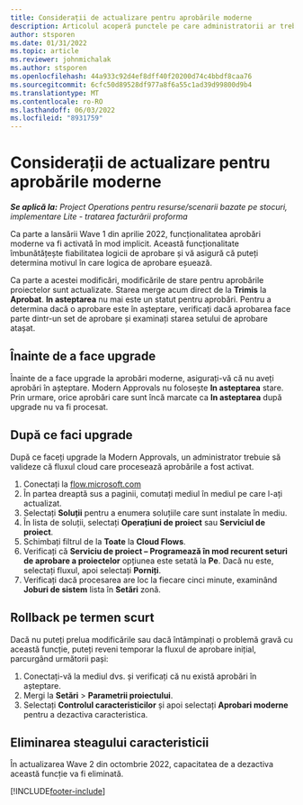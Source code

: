 ```yaml
---
title: Considerații de actualizare pentru aprobările moderne
description: Articolul acoperă punctele pe care administratorii ar trebui să le ia în considerare atunci când activează funcționalitatea Aprobari moderne.
author: stsporen
ms.date: 01/31/2022
ms.topic: article
ms.reviewer: johnmichalak
ms.author: stsporen
ms.openlocfilehash: 44a933c92d4ef8dff40f20200d74c4bbdf8caa76
ms.sourcegitcommit: 6cfc50d89528df977a8f6a55c1ad39d99800d9b4
ms.translationtype: MT
ms.contentlocale: ro-RO
ms.lasthandoff: 06/03/2022
ms.locfileid: "8931759"
---
```

# <a name="upgrade-considerations-for-modern-approvals"></a>Considerații de actualizare pentru aprobările moderne 

_**Se aplică la:** Project Operations pentru resurse/scenarii bazate pe stocuri, implementare Lite - tratarea facturării proforma_

Ca parte a lansării Wave 1 din aprilie 2022, funcționalitatea aprobări moderne va fi activată în mod implicit. Această funcționalitate îmbunătățește fiabilitatea logicii de aprobare și vă asigură că puteți determina motivul în care logica de aprobare eșuează.

Ca parte a acestei modificări, modificările de stare pentru aprobările proiectelor sunt actualizate. Starea merge acum direct de la **Trimis** la **Aprobat**. **In asteptarea** nu mai este un statut pentru aprobări. Pentru a determina dacă o aprobare este în așteptare, verificați dacă aprobarea face parte dintr-un set de aprobare și examinați starea setului de aprobare atașat.

## <a name="before-you-upgrade"></a>Înainte de a face upgrade

Înainte de a face upgrade la aprobări moderne, asigurați-vă că nu aveți aprobări în așteptare. Modern Approvals nu folosește **In asteptarea** stare. Prin urmare, orice aprobări care sunt încă marcate ca **In asteptarea** după upgrade nu va fi procesat.

## <a name="after-you-upgrade"></a>După ce faci upgrade

După ce faceți upgrade la Modern Approvals, un administrator trebuie să valideze că fluxul cloud care procesează aprobările a fost activat.

1. Conectați la [flow.microsoft.com](https://flow.microsoft.com)
2. În partea dreaptă sus a paginii, comutați mediul în mediul pe care l-ați actualizat.
3. Selectați **Soluții** pentru a enumera soluțiile care sunt instalate în mediu.
4. În lista de soluții, selectați **Operațiuni de proiect** sau **Serviciul de proiect**.
5. Schimbați filtrul de la **Toate** la **Cloud Flows**.
6. Verificați că **Serviciu de proiect – Programează în mod recurent seturi de aprobare a proiectelor** opțiunea este setată la **Pe**. Dacă nu este, selectați fluxul, apoi selectați **Porniți**.
7. Verificați dacă procesarea are loc la fiecare cinci minute, examinând **Joburi de sistem** lista în **Setări** zonă.

## <a name="short-term-rollback"></a>Rollback pe termen scurt

Dacă nu puteți prelua modificările sau dacă întâmpinați o problemă gravă cu această funcție, puteți reveni temporar la fluxul de aprobare inițial, parcurgând următorii pași:
1. Conectați-vă la mediul dvs. și verificați că nu există aprobări în așteptare.
2. Mergi la **Setări** > **Parametrii proiectului**.
3. Selectați **Controlul caracteristicilor** și apoi selectați **Aprobari moderne** pentru a dezactiva caracteristica.

## <a name="removing-the-feature-flag"></a>Eliminarea steagului caracteristicii

În actualizarea Wave 2 din octombrie 2022, capacitatea de a dezactiva această funcție va fi eliminată.

[!INCLUDE[footer-include](../includes/footer-banner.md)]

